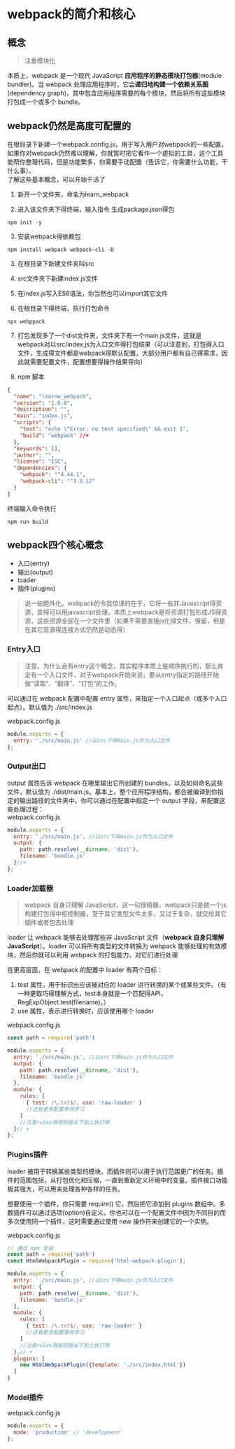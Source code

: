 # webpack的简介和核心

## 概念
> 注重模块化

本质上，webpack 是一个现代 JavaScript **应用程序的静态模块打包器**(module bundler)。当 webpack 处理应用程序时，它会**递归地构建一个依赖关系图**(dependency graph)，其中包含应用程序需要的每个模块，然后将所有这些模块打包成一个或多个 bundle。

## webpack仍然是高度可配置的
在根目录下新建一个webpack.config.js，用于写入用户对webpack的一些配置，如果你对webpack仍然难以理解，你就暂时把它看作一个虚拟的工具，这个工具能帮你整理代码，但是功能繁多，你需要手动配置（告诉它，你需要什么功能，干什么事）。   
了解这些基本概念，可以开始干活了    
1. 新开一个文件夹，命名为learn_webpack

2. 进入该文件夹下得终端，输入指令 生成package.json得包    
```bush
npm init -y
```

3. 安装webpack得依赖包
```bush
npm install webpack webpack-cli -D 
```

3. 在根目录下新建文件夹叫src
4. src文件夹下新建index.js文件

5. 在index.js写入ES6语法，你当然也可以import其它文件
6. 在根目录下得终端，执行打包命令
```bush
npx webppack
```
7. 打包发现多了一个dist文件夹，文件夹下有一个main.js文件，这就是webpack对以src/index.js为入口文件得打包结果（可以注意到，打包得入口文件，生成得文件都是webpack得默认配置，大部分用户都有自己得需求，因此就需要配置文件，配置想要得操作结果导向）

8. npm 脚本
```json
{
  "name": "learnw_webpack",
  "version": "1.0.0",
  "description": "",
  "main": "index.js",
  "scripts": {
    "test": "echo \"Error: no test specified\" && exit 1",
    "build": "webpack" //+
  },
  "keywords": [],
  "author": "",
  "license": "ISC",
  "dependencies": {
    "webpack": "^4.44.1",
    "webpack-cli": "^3.3.12"
  }
}
```
终端输入命令执行
```bush
npm run build
```

## webpack四个核心概念
- 入口(entry)
- 输出(output)
- loader
- 插件(plugins)

> 说一些题外化，webpack的令我惊讶的在于，它将一些非Javascript得资源，变得可以用javascript处理，本质上webpack是将资源打包形成JS得资源，这些资源全部在一个文件里（如果不需要直接js化得文件，保留，但是在其它资源得连接方式仍然是动态得）

### Entry入口
> 注意，为什么会有entry这个概念，其实程序本质上是顺序执行的，那么肯定有一个入口文件，对于webpack开始来说，要从entry指定的路径开始做“读取”、“翻译”、“打包”的工作。


可以通过在 webpack 配置中配置 entry 属性，来指定一个入口起点（或多个入口起点）。默认值为 ./src/index.js


webpack.config.js
```js
module.exports = {
  entry: './src/main.js' //以src下得main.js作为入口文件
};
```


### Output出口
output 属性告诉 webpack 在哪里输出它所创建的 bundles，以及如何命名这些文件，默认值为 ./dist/main.js。基本上，整个应用程序结构，都会被编译到你指定的输出路径的文件夹中。你可以通过在配置中指定一个 output 字段，来配置这些处理过程：   
webpack.config.js
```js
module.exports = {
  entry: './src/main.js', //以src下得main.js作为入口文件
  output: {
    path: path.resolve(__dirname, 'dist'),
    filename: 'bundle.js'
  }//+
};
```

### Loader加载器
> webpack 自身只理解 JavaScript，这一句很精髓，webpack只是做一个js构建打包得中枢控制器，至于其它类型文件太多，又过于复杂，就交给其它插件或者包去处理


loader 让 webpack 能够去处理那些非 JavaScript 文件（**webpack 自身只理解 JavaScript**）。loader 可以将所有类型的文件转换为 webpack 能够处理的有效模块，然后你就可以利用 webpack 的打包能力，对它们进行处理    

在更高层面，在 webpack 的配置中 loader 有两个目标：
1. test 属性，用于标识出应该被对应的 loader 进行转换的某个或某些文件。（有一种更取巧得理解方式，test本身就是一个匹配得API，RegExpObject.test(filename)。）
2. use 属性，表示进行转换时，应该使用哪个 loader

webpack.config.js
```js
const path = require('path')

module.exports = {
  entry: './src/main.js', //以src下得main.js作为入口文件
  output: {
    path: path.resolve(__dirname, 'dist'),
    filename: 'bundle.js'
  },
  module: {
    rules: [
      { test: /\.txt$/, use: 'raw-loader' }
      //还有更多配置等待学习
    ]
    //注意rules得规则是从下到上执行得
  }// +
};
```

### Plugins插件
loader 被用于转换某些类型的模块，而插件则可以用于执行范围更广的任务。插件的范围包括，从打包优化和压缩，一直到重新定义环境中的变量。插件接口功能极其强大，可以用来处理各种各样的任务。

想要使用一个插件，你只需要 require() 它，然后把它添加到 plugins 数组中。多数插件可以通过选项(option)自定义。你也可以在一个配置文件中因为不同目的而多次使用同一个插件，这时需要通过使用 new 操作符来创建它的一个实例。

webpack.config.js
```js
// 通过 npm 安装
const path = require('path')
const HtmlWebpackPlugin = require('html-webpack-plugin');

module.exports = {
  entry: './src/main.js', //以src下得main.js作为入口文件
  output: {
    path: path.resolve(__dirname, 'dist'),
    filename: 'bundle.js'
  },
  module: {
    rules: [
      { test: /\.txt$/, use: 'raw-loader' }
      //还有更多配置等待学习
    ]
    //注意rules得规则是从下到上执行得
  },// +
  plugins: [
    new HtmlWebpackPlugin({template: './src/index.html'})
  ]
}
```


### Model插件

webpack.config.js
```javascript
module.exports = {
  mode: 'production' // 'development'
};
```